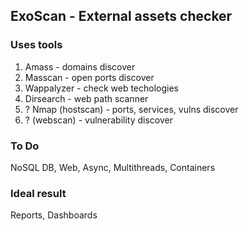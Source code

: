 ## ExoScan - External assets checker

### Uses tools
1. Amass - domains discover
2. Masscan - open ports discover
3. Wappalyzer - check web techologies
4. Dirsearch - web path scanner
3. ? Nmap (hostscan) - ports, services, vulns discover
4. ? (webscan) - vulnerability discover

### To Do
NoSQL DB, Web, Async, Multithreads, Containers

### Ideal result
Reports, Dashboards